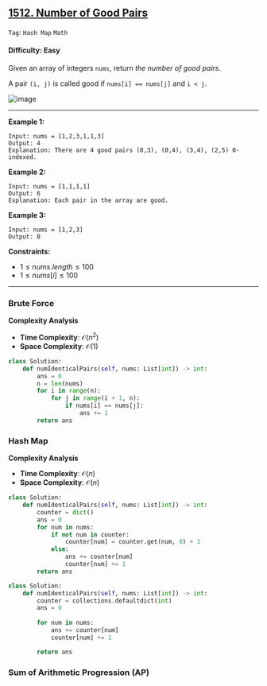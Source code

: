 ## [1512. Number of Good Pairs](https://leetcode.com/problems/number-of-good-pairs)

```Tag```: ```Hash Map``` ```Math```

#### Difficulty: Easy

Given an array of integers ```nums```, return _the number of good pairs_.

A pair ```(i, j)``` is called good if ```nums[i] == nums[j]``` and ```i < j```.

![image](https://github.com/quananhle/Python/assets/35042430/2e6004d3-c3d0-4218-9ed0-1e217689c106)

---

__Example 1:__
```
Input: nums = [1,2,3,1,1,3]
Output: 4
Explanation: There are 4 good pairs (0,3), (0,4), (3,4), (2,5) 0-indexed.
```

__Example 2:__
```
Input: nums = [1,1,1,1]
Output: 6
Explanation: Each pair in the array are good.
```

__Example 3:__
```
Input: nums = [1,2,3]
Output: 0
```

__Constraints:__

- $1 \le nums.length \le 100$
- $1 \le nums[i] \le 100$

---

### Brute Force

__Complexity Analysis__

- __Time Complexity__: $\mathcal{O}(n^2)$
- __Space Complexity__: $\mathcal{O}(1)$

```Python
class Solution:
    def numIdenticalPairs(self, nums: List[int]) -> int:
        ans = 0
        n = len(nums)
        for i in range(n):
            for j in range(i + 1, n):
                if nums[i] == nums[j]:
                    ans += 1
        return ans
```

### Hash Map

__Complexity Analysis__

- __Time Complexity__: $\mathcal{O}(n)$
- __Space Complexity__: $\mathcal{O}(n)$

```Python
class Solution:
    def numIdenticalPairs(self, nums: List[int]) -> int:
        counter = dict()
        ans = 0
        for num in nums:
            if not num in counter:
                counter[num] = counter.get(num, 0) + 1
            else:
                ans += counter[num]
                counter[num] += 1
        return ans
```

```Python
class Solution:
    def numIdenticalPairs(self, nums: List[int]) -> int:
        counter = collections.defaultdict(int)
        ans = 0
        
        for num in nums:
            ans += counter[num]
            counter[num] += 1

        return ans
```

### Sum of Arithmetic Progression (AP)

```Python

```
